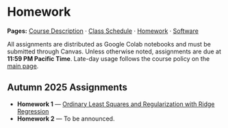 # Homework

**Pages:** [Course Description](index.md) · [Class Schedule](schedule.md) · [Homework](homework.md) · [Software](software.md)

All assignments are distributed as Google Colab notebooks and must be submitted through Canvas. Unless otherwise noted, assignments are due at **11:59 PM Pacific Time**. Late-day usage follows the course policy on the [main page](index.md#late-day-policy).

## Autumn 2025 Assignments
- **Homework 1** — [Ordinary Least Squares and Regularization with Ridge Regression](../homeworks/CME193_HW1_OLS.ipynb)
- **Homework 2** — To be announced.
